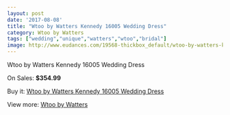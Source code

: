 ```yaml
---
layout: post
date: '2017-08-08'
title: "Wtoo by Watters Kennedy 16005 Wedding Dress"
category: Wtoo by Watters
tags: ["wedding","unique","watters","wtoo","bridal"]
image: http://www.eudances.com/19568-thickbox_default/wtoo-by-watters-kennedy-16005-wedding-dress.jpg
---
```

Wtoo by Watters Kennedy 16005 Wedding Dress

On Sales: **$354.99**
<a href="https://www.eudances.com/en/wtoo-by-watters/5819-wtoo-by-watters-kennedy-16005-wedding-dress.html"><amp-img layout="responsive" width="600" height="600" src="//www.eudances.com/19568-thickbox_default/wtoo-by-watters-kennedy-16005-wedding-dress.jpg" alt="Wtoo by Watters Kennedy 16005 Wedding Dress 0" /></a>
<a href="https://www.eudances.com/en/wtoo-by-watters/5819-wtoo-by-watters-kennedy-16005-wedding-dress.html"><amp-img layout="responsive" width="600" height="600" src="//www.eudances.com/19571-thickbox_default/wtoo-by-watters-kennedy-16005-wedding-dress.jpg" alt="Wtoo by Watters Kennedy 16005 Wedding Dress 1" /></a>
<a href="https://www.eudances.com/en/wtoo-by-watters/5819-wtoo-by-watters-kennedy-16005-wedding-dress.html"><amp-img layout="responsive" width="600" height="600" src="//www.eudances.com/19570-thickbox_default/wtoo-by-watters-kennedy-16005-wedding-dress.jpg" alt="Wtoo by Watters Kennedy 16005 Wedding Dress 2" /></a>
<a href="https://www.eudances.com/en/wtoo-by-watters/5819-wtoo-by-watters-kennedy-16005-wedding-dress.html"><amp-img layout="responsive" width="600" height="600" src="//www.eudances.com/19569-thickbox_default/wtoo-by-watters-kennedy-16005-wedding-dress.jpg" alt="Wtoo by Watters Kennedy 16005 Wedding Dress 3" /></a>

Buy it: [Wtoo by Watters Kennedy 16005 Wedding Dress](https://www.eudances.com/en/wtoo-by-watters/5819-wtoo-by-watters-kennedy-16005-wedding-dress.html "Wtoo by Watters Kennedy 16005 Wedding Dress")

View more: [Wtoo by Watters](https://www.eudances.com/en/49-wtoo-by-watters "Wtoo by Watters")